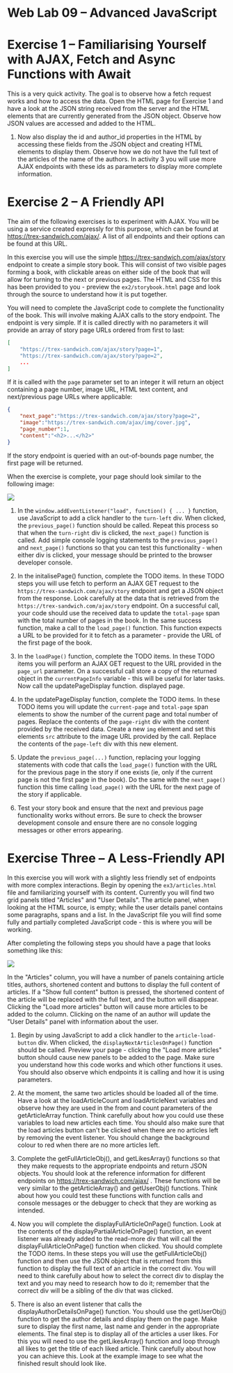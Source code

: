 Web Lab 09 &ndash; Advanced JavaScript
==========

Exercise 1 &ndash; Familiarising Yourself with AJAX, Fetch and Async Functions with Await
==========

This is a very quick activity. The goal is to observe how a fetch request works and how to access the data. Open the HTML page for Exercise 1 and
have a look at the JSON string received from the server and the HTML elements that are currently generated from the JSON object. Observe how JSON values
are accessed and added to the HTML. 

1. Now also display the id and author_id properties in the HTML by accessing these fields from the JSON object and creating HTML elements to display them. 
Observe how we do not have the full text of the articles of the name of the authors. In activity 3 you will use more AJAX endpoints with these ids 
as parameters to display more complete information.

Exercise 2 &ndash; A Friendly API
==========

The aim of the following exercises is to experiment with AJAX. You will be using a service created expressly for this purpose, which can be found at https://trex-sandwich.com/ajax/. A list of all endpoints and their options can be found at this URL.

In this exercise you will use the simple https://trex-sandwich.com/ajax/story endpoint to create a simple story book. This 
will consist of two visible pages forming a book, with clickable areas on either side of the book that will allow for
 turning to the next or previous pages. The HTML and CSS for this has been provided to you - preview the 
 `ex2/storybook.html` page and look through the source to understand how it is put together. 

You will need to complete the JavaScript code to complete the functionality of the book. This will involve making AJAX calls to the story endpoint. 
The endpoint is very simple.  If it is called directly with no parameters it will provide an array of story page URLs ordered from first to last:

```json
[
    "https://trex-sandwich.com/ajax/story?page=1", 
    "https://trex-sandwich.com/ajax/story?page=2", 
    ...
]
```

If it is called with the `page` parameter set to an integer it will return an object containing a page number, image URL, HTML text content, 
and next/previous page URLs where applicable: 


```json
{
    "next_page":"https://trex-sandwich.com/ajax/story?page=2",
    "image":"https://trex-sandwich.com/ajax/img/cover.jpg",
    "page_number":1,
    "content":"<h2>...</h2>"
}
```

If the story endpoint is queried with an out-of-bounds page number, the first page will be returned. 

When the exercise is complete, your page should look similar to the following image:

![](spec/ex2-screenshot.png)


1. In the `window.addEventListener("load", function() { ... }` function, use JavaScript to add a click handler to the `turn-left` div. When clicked, the `previous_page()` function should be called. Repeat this process so that when the `turn-right` div is clicked, the `next_page()` function is called. 
Add simple console logging statements to the `previous_page()` and `next_page()` functions so that you can test this functionality - when either div 
is clicked, your message should be printed to the browser developer console.

2. In the initalisePage() function, complete the TODO items. In these TODO steps you will use fetch to perform an AJAX GET request to the 
`https://trex-sandwich.com/ajax/story` endpoint and get a JSON object from the response. Look carefully at the data that is retrieved from 
the `https://trex-sandwich.com/ajax/story` endpoint.
 On a successful call, your code should use the received data to update the `total-page` span with the total number of pages in the book. In the same 
 success function, make a call to the `load_page()` function. This function expects a URL to be provided for it to fetch as a parameter - provide the 
 URL of the first page of the book.

3. In the `loadPage()` function, complete the TODO items. In these TODO items you will perform an AJAX GET request to the URL provided in the 
`page_url` parameter. On a successful call store a copy of the returned object in the `currentPageInfo` variable - this will be 
useful for later tasks. Now call the updatePageDisplay function. 
displayed page. 

4. In the updatePageDisplay function, complete the TODO items. In these TODO items you will update the `current-page` and `total-page` span elements 
to show the number of the current page and total number of pages. Replace the contents of the `page-right` div with the content provided by the received data. Create a new `img` element and set this elements `src` attribute to the image URL provided by the call. Replace the contents of the `page-left` div with 
this new element. 

5. Update the `previous_page(...)` function, replacing your logging statements with code that calls the `load_page()` function with the URL for the 
previous page in the story if one exists (ie, only if the current page is not the first page in the book). Do the same with the `next_page()` 
function this time calling `load_page()` with the URL for the next page of the story if applicable. 

6. Test your story book and ensure that the next and previous page functionality works without errors. Be sure to check the browser 
development console and ensure there are no console logging messages or other errors appearing.


Exercise Three &ndash; A Less-Friendly API
==============

In this exercise you will work with a slightly less friendly set of endpoints with more complex interactions. Begin 
by opening the `ex3/articles.html` file and familiarizing yourself with its content. Currently you will find two grid 
panels titled "Articles" and "User Details". The article panel, when looking at the HTML source, is empty; while the user details panel contains some paragraphs, spans and a list. In the JavaScript file you will find some fully and partially completed JavaScript code - this is where you will be working.

After completing the following steps you should have a page that looks something like this:

![](spec/ex3-screenshot.png)

In the "Articles" column, you will have a number of panels containing article titles, authors, shortened content and buttons to display the full content of articles. If a "Show full content" button is pressed, the shortened content of the article will be replaced with the full text, and the button will disappear. Clicking the "Load more articles" button will cause more articles to be added to the column. Clicking on the name of an author will update the "User Details" panel with information about the user.

1. Begin by using JavaScript to add a click handler to the `article-load-button` div. When clicked, the 
`displayNextArticlesOnPage()` 
function should be called. Preview your page - clicking the "Load more articles" button should cause new panels to be added to the page. Make sure
you understand how this code works and which other functions it uses. You should also observe which endpoints it is calling and how it is using 
parameters.

2. At the moment, the same two articles should be loaded all of the time. Have a look at the loadArticleCount and loadArticleNext variables
and observe how they are used in the from and count parameters of the getArticleArray function. Think carefully about how you could use these
variables to load new articles each time. You should also make sure that the load articles button can't be clicked when there are no articles left by removing
the event listener. You should change the background colour to red when there are no more articles left. 

3. Complete the getFullArticleObj(), and getLikesArray() functions so that they make requests to the appropriate endpoints and return
JSON objects. You should look at the reference information for different endpoints on https://trex-sandwich.com/ajax/ . These functions will be very similar 
to the getArticleArray() and getUserObj() functions. Think about how you could test these functions with function calls and console messages or the debugger
 to check that they are working as intended. 

4. Now you will complete the displayFullArticleOnPage() function. Look at the contents of the displayPartialArticleOnPage() function, an event listener
was already added to the read-more div that will call the displayFullArticleOnPage() function when clicked. You should complete the TODO items. In these
steps you will use the getFullArticleObj() function and then use the JSON object that is returned from this function to display the full text of an article
in the correct div. You will need to think carefully about how to select the correct div to display the text and you may need to research how to do it; 
remember that the correct div will be a sibling of the div that was clicked.

5. There is also an event listener that calls the displayAuthorDetailsOnPage() function. You should use the getUserObj() function to get the author details
and display them on the page. Make sure to display the first name, last name and gender in the appropriate elements. The final step is to display all of the
articles a user likes. For this you will need to use the getLikesArray() function and loop through all likes to get the title of each liked article. Think
carefully about how you can achieve this. Look at the example image to see what the finished result should look like. 
